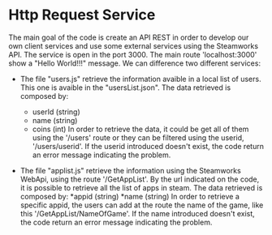 # Http Request Service
The main goal of the code is create an API REST in order to develop our own client services and use some external services using the Steamworks API. 
The service is open in the port 3000. The main route 'localhost:3000' show a "Hello World!!!" message. We can difference two different services:

 - The file "users.js" retrieve the information avaible in a local list of users. This one is avaible in the "usersList.json". 
 The data retrieved is composed by:
    * userId (string)
    * name (string)
    * coins (int)
 In order to retrieve the data, it could be get all of them using the '/users' route or they can be filtered using the userid, '/users/userid'. If the userid introduced doesn't exist, the code return an error message indicating the problem.

 - The file "applist.js" retrieve the information using the Steamworks WebApi, using the route '/GetAppList'. By the url indicated on the code, it is possible to retrieve all the list of apps in steam. 
 The data retrieved is composed by:
    *appid (string)
    *name (string)
 In order to retrieve a specific appid, the users can add at the route the name of the game, like this '/GetAppList/NameOfGame'. If the name introduced doesn't exist, the code return an error message indicating the problem.